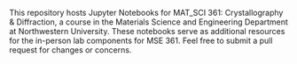 This repository hosts Jupyter Notebooks for MAT_SCI 361: Crystallography & Diffraction, a course in the Materials Science and Engineering Department at Northwestern University. These notebooks serve as additional resources for the in-person lab components for MSE 361.
Feel free to submit a pull request for changes or concerns. 
